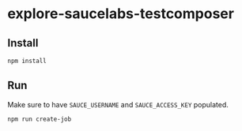 # explore-saucelabs-testcomposer

## Install

```sh
npm install
```

## Run

Make sure to have `SAUCE_USERNAME` and `SAUCE_ACCESS_KEY` populated.

```sh
npm run create-job
```
